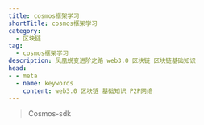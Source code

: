 ```yaml
---
title: cosmos框架学习
shortTitle: cosmos框架学习
category:
  - 区块链
tag:
  - cosmos框架学习
description: 凤凰蜕变进阶之路 web3.0 区块链 区块链基础知识 
head:
- - meta
  - name: keywords
    content: web3.0 区块链 基础知识 P2P网络 
---
```


> Cosmos-sdk

